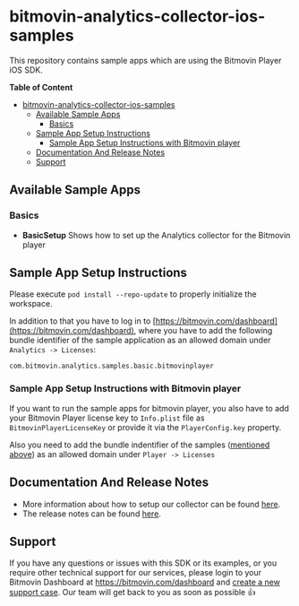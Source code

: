 # bitmovin-analytics-collector-ios-samples

This repository contains sample apps which are using the Bitmovin Player iOS SDK.

**Table of Content**

- [bitmovin-analytics-collector-ios-samples](#bitmovin-analytics-collector-ios-samples)
  - [Available Sample Apps](#available-sample-apps)
    - [Basics](#basics)
  - [Sample App Setup Instructions](#sample-app-setup-instructions)
    - [Sample App Setup Instructions with Bitmovin player](#sample-app-setup-instructions-with-bitmovin-player)
  - [Documentation And Release Notes](#documentation-and-release-notes)
  - [Support](#support)


## Available Sample Apps

### Basics
+  **BasicSetup** Shows how to set up the Analytics collector for the Bitmovin player

## Sample App Setup Instructions
Please execute `pod install --repo-update` to properly initialize the workspace. 

In addition to that you have to log in to [https://bitmovin.com/dashboard](https://bitmovin.com/dashboard), where you have to add the following bundle identifier of the sample application as an allowed domain under `Analytics -> Licenses`:


    com.bitmovin.analytics.samples.basic.bitmovinplayer

### Sample App Setup Instructions with Bitmovin player

If you want to run the sample apps for bitmovin player, you also have to add your Bitmovin Player license key to `Info.plist` file as `BitmovinPlayerLicenseKey` or provide it via the `PlayerConfig.key` property.

Also you need to add the bundle indentifier of the samples ([mentioned above](#sample-app-setup-instructions)) as an allowed domain under `Player -> Licenses`

## Documentation And Release Notes
-   More information about how to setup our collector can be found [here](https://developer.bitmovin.com/playback/docs/setup-analytics-ios).
-   The release notes can be found [here](https://developer.bitmovin.com/playback/docs/analytics-collector-ios-releases).

## Support
If you have any questions or issues with this SDK or its examples, or you require other technical support for our services, please login to your Bitmovin Dashboard at https://bitmovin.com/dashboard and [create a new support case](https://bitmovin.com/dashboard/support/cases/create). Our team will get back to you as soon as possible :+1:
